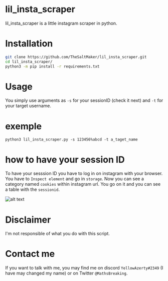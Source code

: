 # lil_insta_scraper
lil_insta_scraper is a little instagram scraper in python.
# Installation
```bash
git clone https://github.com/TheSaltMaker/lil_insta_scraper.git
cd lil_insta_scraper/
python3 -m pip install -r requirements.txt
```
# Usage
You simply use arguments as `-s` for your sessionID (check it next) and `-t` for your target username. 
# exemple
```python3 lil_insta_scraper.py -s 123456%abcd -t a_taget_name```
# how to have your session ID 
To have your sesssion ID you have to log in on instagram with your browser. You have to `Inspect element` and go in `storage`. Now you can see a category named `cookies` within instagram url. You go on it and you can see a table with the `sessionid`. 

![alt text](https://github.com/TheSaltMaker/lil_insta_scraper/blob/master/lil_insta_scraper_sessionid.png?raw=true)
# Disclaimer
I'm not responsible of what you do with this script. 
# Contact me
If you want to talk with me, you may find me on discord `YellowAzerty#2349` (I have may changed my name) or on Twitter `@MathsBreaking`.
